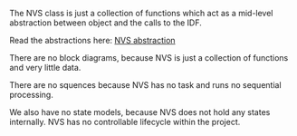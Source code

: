The NVS class is just a collection of functions which act as a mid-level abstraction between object and the calls to the IDF.

Read the abstractions here: [NVS abstraction](./src/nvs/docs/nvs_abstractions.md)

There are no block diagrams, because NVS is just a collection of functions and very little data.

There are no squences because NVS has no task and runs no sequential processing.

We also have no state models, because NVS does not hold any states internally.  NVS has no controllable lifecycle within the project. 